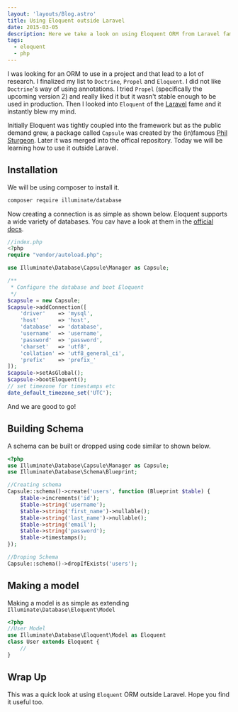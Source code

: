 ```yaml
---
layout: 'layouts/Blog.astro'
title: Using Eloquent outside Laravel
date: 2015-03-05
description: Here we take a look on using Eloquent ORM from Laravel fame outside it
tags:
  - eloquent
  - php
---
```


I was looking for an ORM to use in a project and that lead to a lot of research. I finalized my list to `Doctrine`, `Propel` and `Eloquent`. I did not like `Doctrine`'s way of using annotations. I tried `Propel` (specifically the upcoming version 2) and really liked it but it wasn't stable enough to be used in production. Then I looked into `Eloquent` of the
[Laravel](http://laravel.com) fame and it instantly blew my mind.

Initially Eloquent was tightly coupled into the framework but as the public demand grew, a package called `Capsule` was created by the (in)famous [Phil Sturgeon](https://twitter.com/philsturgeon). Later it was merged into the offical repository. Today we will be learning how to use it outside Laravel.

## Installation

We will be using composer to install it.

```bash
composer require illuminate/database
```

Now creating a connection is as simple as shown below. Eloquent supports a wide variety of databases. You cav have a look at them in the [official docs](http://laravel.com/docs/database).

```php
//index.php
<?php
require "vendor/autoload.php";

use Illuminate\Database\Capsule\Manager as Capsule;

/**
 * Configure the database and boot Eloquent
 */
$capsule = new Capsule;
$capsule->addConnection([
    'driver'    => 'mysql',
    'host'      => 'host',
    'database'  => 'database',
    'username'  => 'username',
    'password'  => 'password',
    'charset'   => 'utf8',
    'collation' => 'utf8_general_ci',
    'prefix'    => 'prefix_'
]);
$capsule->setAsGlobal();
$capsule->bootEloquent();
// set timezone for timestamps etc
date_default_timezone_set('UTC');
```

And we are good to go!

## Building Schema

A schema can be built or dropped using code similar to shown below.

```php
<?php
use Illuminate\Database\Capsule\Manager as Capsule;
use Illuminate\Database\Schema\Blueprint;

//Creating schema
Capsule::schema()->create('users', function (Blueprint $table) {
    $table->increments('id');
    $table->string('username');
    $table->string('first_name')->nullable();
    $table->string('last_name')->nullable();
    $table->string('email');
    $table->string('password');
    $table->timestamps();
});

//Droping Schema
Capsule::schema()->dropIfExists('users');
```

## Making a model

Making a model is as simple as extending `Illuminate\Database\Eloquent\Model`

```php
<?php
//User Model
use Illuminate\Database\Eloquent\Model as Eloquent
class User extends Eloquent {
    //
}
```

## Wrap Up

This was a quick look at using `Eloquent` ORM outside Laravel. Hope you find it useful too.
